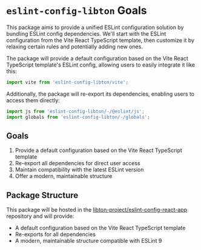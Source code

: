 # `eslint-config-libton` Goals

This package aims to provide a unified ESLint configuration solution by bundling ESLint config dependencies. We'll start with the ESLint configuration from the Vite React TypeScript template, then customize it by relaxing certain rules and potentially adding new ones.

The package will provide a default configuration based on the Vite React TypeScript template's ESLint config, allowing users to easily integrate it like this:

```js
import vite from 'eslint-config-libton/vite';
```

Additionally, the package will re-export its dependencies, enabling users to access them directly:

```js
import js from 'eslint-config-libton/-/@eslint/js';
import globals from 'eslint-config-libton/-/globals';
```

## Goals

1. Provide a default configuration based on the Vite React TypeScript template
2. Re-export all dependencies for direct user access
3. Maintain compatibility with the latest ESLint version
4. Offer a modern, maintainable structure

## Package Structure

This package will be hosted in the [libton-project/eslint-config-react-app](https://github.com/libton-project/eslint-config-react-app) repository and will provide:

- A default configuration based on the Vite React TypeScript template
- Re-exports for all dependencies
- A modern, maintainable structure compatible with ESLint 9
